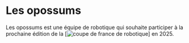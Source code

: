 # Les opossums

Les opossums est une équipe de robotique qui souhaite participer à la prochaine édition de la [![coupe de france de robotique](https://www.coupederobotique.fr/)] en 2025.
